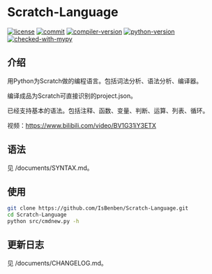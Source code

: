 # Scratch-Language

[![license](https://img.shields.io/github/license/IsBenben/Scratch-Language)](https://github.com/IsBenben/Scratch-Language/blob/main/LICENSE)
[![commit](https://img.shields.io/github/last-commit/IsBenben/Scratch-Language)](https://github.com/IsBenben/Scratch-Language/commits/main)
[![compiler-version](https://img.shields.io/badge/version-1.2.0-orange)](#)
[![python-version](https://img.shields.io/badge/python-3.11%20|%203.12%20|%203.13-blue)](#)
[![checked-with-mypy](https://www.mypy-lang.org/static/mypy_badge.svg)](https://mypy-lang.org/)

## 介绍

用Python为Scratch做的编程语言。包括词法分析、语法分析、编译器。

编译成品为Scratch可直接识别的project.json。

已经支持基本的语法。包括注释、函数、变量、判断、运算、列表、循环。

视频：<https://www.bilibili.com/video/BV1G31iY3ETX>

## 语法

见 /documents/SYNTAX.md。

## 使用

```bash
git clone https://github.com/IsBenben/Scratch-Language.git
cd Scratch-Language
python src/cmdnew.py -h
```

## 更新日志

见 /documents/CHANGELOG.md。
